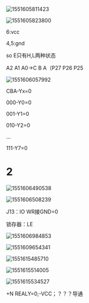 ![1551605811423](C:\Users\Ashley\AppData\Roaming\Typora\typora-user-images\1551605811423.png)

![1551605823800](C:\Users\Ashley\AppData\Roaming\Typora\typora-user-images\1551605823800.png)

6:vcc

4,5:gnd

so E只有H,L两种状态

A2 A1 A0->C B A（P27 P26 P25

![1551606057992](C:\Users\Ashley\AppData\Roaming\Typora\typora-user-images\1551606057992.png)

CBA-Yx=0

000-Y0=0

001-Y1=0

010-Y2=0

...

111-Y7=0

# 2

 ![1551606490538](C:\Users\Ashley\AppData\Roaming\Typora\typora-user-images\1551606490538.png)

![1551606508239](C:\Users\Ashley\AppData\Roaming\Typora\typora-user-images\1551606508239.png)

J13：IO WR接GND=0

锁存器：LE

![1551606984853](C:\Users\Ashley\AppData\Roaming\Typora\typora-user-images\1551606984853.png)

![1551609654341](C:\Users\Ashley\AppData\Roaming\Typora\typora-user-images\1551609654341.png)

![1551615485710](C:\Users\Ashley\AppData\Roaming\Typora\typora-user-images\1551615485710.png)

![1551615514005](C:\Users\Ashley\AppData\Roaming\Typora\typora-user-images\1551615514005.png)

![1551615534527](C:\Users\Ashley\AppData\Roaming\Typora\typora-user-images\1551615534527.png)

+N REALY=0;-VCC；？？？导通



